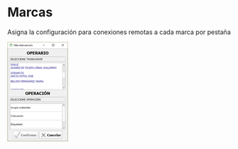 # Marcas

Asigna la configuración para conexiones remotas a cada marca por pestaña

![](../../../../.gitbook/assets/image%20%28293%29.png)

